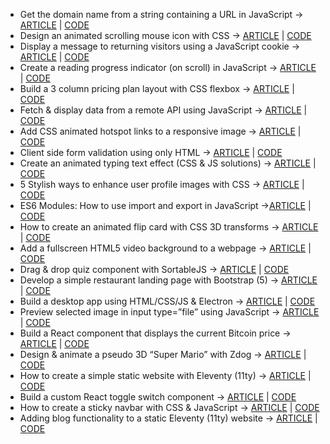 - Get the domain name from a string containing a URL in JavaScript -> [ARTICLE](https://www.michaelburrows.xyz/get-domain-name-url-javascript/) | [CODE](https://github.com/michael-burrows-github/blog/tree/master/Get%20the%20domain%20name%20from%20a%20string%20containing%20a%20URL%20in%20JavaScript)
- Design an animated scrolling mouse icon with CSS -> [ARTICLE](https://www.michaelburrows.xyz/animated-scrolling-mouse-icon/) | [CODE](https://github.com/michael-burrows-github/blog/tree/master/Design%20an%20animated%20scrolling%20mouse%20icon%20with%20CSS)
- Display a message to returning visitors using a JavaScript cookie -> [ARTICLE](https://www.michaelburrows.xyz/repeat-visitor-cookie-message/) | [CODE](https://github.com/michael-burrows-github/blog/tree/master/Display%20a%20message%20to%20repeat%20visitors%20using%20a%20JavaScript%20cookie)
- Create a reading progress indicator (on scroll) in JavaScript -> [ARTICLE](https://www.michaelburrows.xyz/reading-progress-indicator/) | [CODE](https://github.com/michael-burrows-github/blog/tree/master/Create%20a%20reading%20progress%20indicator%20(on%20scroll)%20in%20JavaScript)
- Build a 3 column pricing plan layout with CSS flexbox  -> [ARTICLE](https://www.michaelburrows.xyz/3-column-layout-css-flexbox/) | [CODE](https://github.com/michael-burrows-github/blog/tree/master/Build%20a%203%20column%20pricing%20plan%20layout%20with%20CSS%20flexbox%20)
- Fetch & display data from a remote API using JavaScript -> [ARTICLE](https://www.michaelburrows.xyz/fetch-display-api-data-javascript/) | [CODE](https://github.com/michael-burrows-github/blog/tree/master/Fetch%20%26%20display%20data%20from%20a%20remote%20API%20using%20JavaScript)
- Add CSS animated hotspot links to a responsive image -> [ARTICLE](https://www.michaelburrows.xyz/responsive-hotspot-links/) | [CODE](https://github.com/michael-burrows-github/blog/tree/master/Add%20CSS%20animated%20hotspot%20links%20to%20a%20responsive%20image) 
- Client side form validation using only HTML -> [ARTICLE](https://www.michaelburrows.xyz/html-form-validation/) | [CODE](https://github.com/michael-burrows-github/blog/tree/master/Client%20side%20form%20validation%20using%20only%20HTML)
- Create an animated typing text effect (CSS & JS solutions) -> [ARTICLE](https://www.michaelburrows.xyz/animated-typing-text-effect/) | [CODE](https://github.com/michael-burrows-github/blog/tree/master/Create%20an%20animated%20typing%20text%20effect%20(CSS%20%26%20JS%20solutions))
- 5 Stylish ways to enhance user profile images with CSS -> [ARTICLE](https://www.michaelburrows.xyz/stylish-ways-to-enhance-profile-images/) | [CODE](https://github.com/michael-burrows-github/blog/tree/master/5%20Stylish%20ways%20to%20enhance%20user%20profile%20images%20with%20CSS)
- ES6 Modules: How to use import and export in JavaScript ->[ARTICLE](https://www.michaelburrows.xyz/es6-modules-import-export/) | [CODE](https://github.com/michael-burrows-github/blog/tree/master/ES6%20Modules:%20How%20to%20use%20import%20and%20export%20in%20JavaScript)
- How to create an animated flip card with CSS 3D transforms -> [ARTICLE](https://www.michaelburrows.xyz/flip-card-css/) | [CODE](https://github.com/michael-burrows-github/blog/tree/master/How%20to%20create%20an%20animated%20flip%20card%20with%20CSS%203D%20transforms)
- Add a fullscreen HTML5 video background to a webpage -> [ARTICLE](https://www.michaelburrows.xyz/fullscreen-video-background/) | [CODE](https://github.com/michael-burrows-github/blog/tree/master/Add%20a%20fullscreen%20HTML5%20video%20background%20to%20a%20webpage)
- Drag & drop quiz component with SortableJS -> [ARTICLE](https://www.michaelburrows.xyz/sortable-drag-drop/) | [CODE](https://github.com/michael-burrows-github/blog/tree/master/Drag%20%26%20drop%20quiz%20component%20with%20SortableJS)
- Develop a simple restaurant landing page with Bootstrap (5) -> [ARTICLE](https://www.michaelburrows.xyz/restaurant-landing-page-bootstrap/) | [CODE](https://github.com/michael-burrows-github/blog/tree/master/Develop%20a%20simple%20restaurant%20landing%20page%20with%20Bootstrap%20(5))
- Build a desktop app using HTML/CSS/JS & Electron -> [ARTICLE](https://www.michaelburrows.xyz/electron-desktop-clock-app/) | [CODE](https://github.com/michael-burrows-github/blog/tree/master/Build%20a%20desktop%20app%20using%20HTML%2C%20CSS%2C%20JS%20%26%20Electron)
- Preview selected image in input type=”file” using JavaScript  -> [ARTICLE](https://www.michaelburrows.xyz/preview-selected-img-file-input-js/) | [CODE](https://github.com/michael-burrows-github/blog/tree/master/Preview%20selected%20image%20in%20input%20type%3D%E2%80%9Dfile%E2%80%9D%20using%20JavaScript)
- Build a React component that displays the current Bitcoin price -> [ARTICLE](https://www.michaelburrows.xyz/react-component-bitcoin-price/‎) | [CODE](https://github.com/michael-burrows-github/blog/tree/master/Build%20a%20React%20component%20that%20displays%20the%20current%20Bitcoin%20price)
- Design & animate a pseudo 3D “Super Mario” with Zdog -> [ARTICLE](https://www.michaelburrows.xyz/design-super-mario-zdog/) | [CODE](https://github.com/michael-burrows-github/blog/tree/master/Design%20%26%20animate%20a%20pseudo%203D%20%E2%80%9CSuper%20Mario%E2%80%9D%20with%20Zdog)
- How to create a simple static website with Eleventy (11ty) -> [ARTICLE](https://www.michaelburrows.xyz/create-static-website-eleventy/) | [CODE](https://github.com/michael-burrows-github/blog/tree/master/How%20to%20create%20a%20simple%20static%20website%20with%20Eleventy%20(11ty))
- Build a custom React toggle switch component -> [ARTICLE](https://www.michaelburrows.xyz/react-toggle-switch-component/) | [CODE](https://github.com/michael-burrows-github/blog/tree/master/Build%20a%20custom%20React%20toggle%20switch%20component)
- How to create a sticky navbar with CSS & JavaScript -> [ARTICLE](https://www.michaelburrows.xyz/sticky-navbar/) | [CODE](https://github.com/michael-burrows-github/blog/tree/master/How%20to%20create%20a%20sticky%20navbar%20with%20CSS%20%26%20JavaScript)
- Adding blog functionality to a static Eleventy (11ty) website -> [ARTICLE](https://www.michaelburrows.xyz/add-blog-functionality-eleventy/) | [CODE](https://github.com/michael-burrows-github/blog/tree/master/Adding%20blog%20functionality%20to%20a%20static%20Eleventy%20(11ty)%20website)